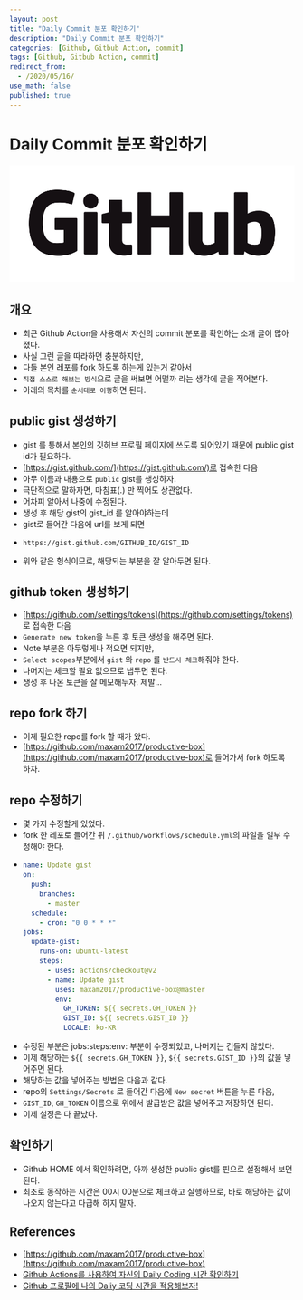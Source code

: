 ```yaml
---
layout: post
title: "Daily Commit 분포 확인하기"
description: "Daily Commit 분포 확인하기"
categories: [Github, Gitbub Action, commit]
tags: [Github, Gitbub Action, commit]
redirect_from:
  - /2020/05/16/
use_math: false
published: true
---
```


# Daily Commit 분포 확인하기

<img src="/assets/images/posts/logos/GitHub_Logo.png">

## 개요

- 최근 Github Action을 사용해서 자신의 commit 분포를 확인하는 소개 글이 많아졌다.
- 사실 그런 글을 따라하면 충분하지만,
- 다들 본인 레포를 fork 하도록 하는게 있는거 같아서
- `직접 스스로 해보는 방식`으로 글을 써보면 어떨까 라는 생각에 글을 적어본다.
- 아래의 목차를 `순서대로 이행`하면 된다.

## public gist 생성하기

- gist 를 통해서 본인의 깃허브 프로필 페이지에 쓰도록 되어있기 때문에 public gist id가 필요하다.
- [https://gist.github.com/](https://gist.github.com/)로 접속한 다음
- 아무 이름과 내용으로 `public` gist를 생성하자.
- 극단적으로 말하자면, 마침표(.) 만 찍어도 상관없다.
- 어차피 알아서 나중에 수정된다.
- 생성 후 해당 gist의 gist_id 를 알아야하는데
- gist로 들어간 다음에 url를 보게 되면
- ```
  https://gist.github.com/GITHUB_ID/GIST_ID
  ```
- 위와 같은 형식이므로, 해당되는 부분을 잘 알아두면 된다.

## github token 생성하기

- [https://github.com/settings/tokens](https://github.com/settings/tokens) 로 접속한 다음
- `Generate new token`을 누른 후 토큰 생성을 해주면 된다.
- Note 부분은 아무렇게나 적으면 되지만,
- `Select scopes`부분에서 `gist` 와 `repo` 를 `반드시 체크`해줘야 한다.
- 나머지는 체크할 필요 없으므로 냅두면 된다.
- 생성 후 나온 토큰을 잘 메모해두자. 제발...

## repo fork 하기

- 이제 필요한 repo를 fork 할 때가 왔다.
- [https://github.com/maxam2017/productive-box](https://github.com/maxam2017/productive-box)로 들어가서 fork 하도록 하자.

## repo 수정하기

- 몇 가지 수정할게 있었다.
- fork 한 레포로 들어간 뒤 `/.github/workflows/schedule.yml`의 파일을 일부 수정해야 한다.
- ```yml
  name: Update gist
  on:
    push:
      branches:
        - master
    schedule:
      - cron: "0 0 * * *"
  jobs:
    update-gist:
      runs-on: ubuntu-latest
      steps:
        - uses: actions/checkout@v2
        - name: Update gist
          uses: maxam2017/productive-box@master
          env:
            GH_TOKEN: ${{ secrets.GH_TOKEN }}
            GIST_ID: ${{ secrets.GIST_ID }}
            LOCALE: ko-KR
  ```
- 수정된 부분은 jobs:steps:env: 부분이 수정되었고, 나머지는 건들지 않았다.
- 이제 해당하는 `${{ secrets.GH_TOKEN }}`, `${{ secrets.GIST_ID }}`의 값을 넣어주면 된다.
- 해당하는 값을 넣어주는 방법은 다음과 같다.
- repo의 `Settings/Secrets` 로 들어간 다음에 `New secret` 버튼을 누른 다음,
- `GIST_ID`, `GH_TOKEN` 이름으로 위에서 발급받은 값을 넣어주고 저장하면 된다.
- 이제 설정은 다 끝났다.

## 확인하기

- Github HOME 에서 확인하려면, 아까 생성한 public gist를 핀으로 설정해서 보면 된다.
- 최초로 동작하는 시간은 00시 00분으로 체크하고 실행하므로, 바로 해당하는 값이 나오지 않는다고 다급해 하지 말자.

## References

- [https://github.com/maxam2017/productive-box](https://github.com/maxam2017/productive-box)
- [Github Actions를 사용하여 자신의 Daily Coding 시간 확인하기](https://goodgid.github.io/Github-Actions-Daily-Coding-Time/)
- [Github 프로필에 나의 Daliy 코딩 시간을 적용해보자!](https://fernando.kr/develop/2020-05-02-github-gist-posting/?fbclid=IwAR2Y5pBTU6Paz9w6DOx-QWRZxgOu71ceoU_69gkSC1EDsPpSC61ltB52X00)
